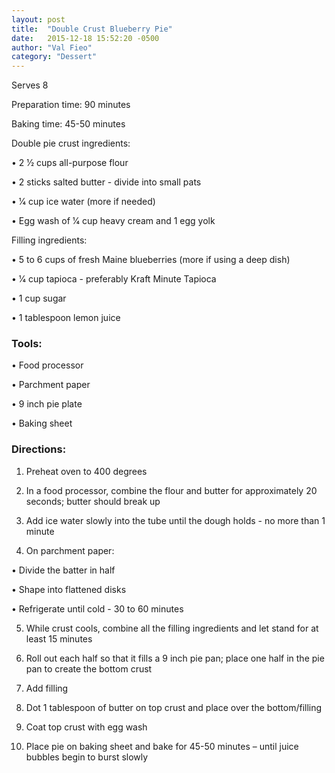 ```yaml
---
layout: post
title:  "Double Crust Blueberry Pie"
date:   2015-12-18 15:52:20 -0500
author: "Val Fieo"
category: "Dessert"
---
```

Serves 8

Preparation time: 90 minutes 

Baking time: 45-50 minutes

Double pie crust ingredients:

• 2 1⁄2 cups all-purpose flour

• 2 sticks salted butter - divide into small pats

• 1⁄4 cup ice water (more if needed)

• Egg wash of 1⁄4 cup heavy cream and 1 egg yolk

Filling ingredients:

• 5 to 6 cups of fresh Maine blueberries (more if using a deep dish)

• 1⁄4 cup tapioca - preferably Kraft Minute Tapioca

• 1 cup sugar

• 1 tablespoon lemon juice

### Tools:

• Food processor

• Parchment paper

• 9 inch pie plate

• Baking sheet

### Directions:

1. Preheat oven to 400 degrees

2. In a food processor, combine the flour and butter for approximately 20 seconds; butter should break up

3. Add ice water slowly into the tube until the dough holds - no more than 1 minute

4. On parchment paper:

• Divide the batter in half

• Shape into flattened disks

• Refrigerate until cold - 30 to 60 minutes

5. While crust cools, combine all the filling ingredients and let stand for at least 15 minutes

6. Roll out each half so that it fills a 9 inch pie pan; place one half in the pie pan to create the bottom crust

7. Add filling

8. Dot 1 tablespoon of butter on top crust and place over the bottom/filling

9. Coat top crust with egg wash

10. Place pie on baking sheet and bake for 45-50 minutes – until juice bubbles begin to burst slowly